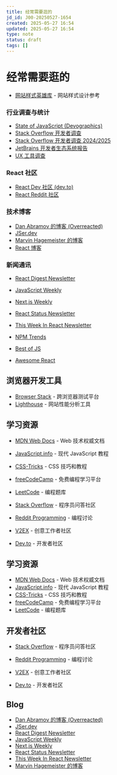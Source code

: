 ```yaml
---
title: 经常需要逛的
jd_id: J00-20250527-1654
created: 2025-05-27 16:54
updated: 2025-05-27 16:54
type: note
status: draft
tags: []
---
```


# 经常需要逛的

- [网站样式英雄库](https://www.supahero.io/) - 网站样式设计参考

### 行业调查与统计

- [State of JavaScript (Devographics)](https://www.devographics.com/)
- [Stack Overflow 开发者调查](https://insights.stackoverflow.com/survey/)
- [Stack Overflow 开发者调查 2024/2025](https://survey.stackoverflow.co/2024/technology/#1-integrated-development-environment)
- [JetBrains 开发者生态系统报告](https://www.jetbrains.com/zh-cn/lp/devecosystem-2024/)
- [UX 工具调查](https://uxtools.co/survey/2021/)

### React 社区

- [React Dev 社区 (dev.to)](https://dev.to/t/react)
- [React Reddit 社区](https://www.reddit.com/r/reactjs/)

### 技术博客

- [Dan Abramov 的博客 (Overreacted)](https://overreacted.io/)
- [JSer.dev](https://jser.dev/)
- [Marvin Hagemeister 的博客](https://marvinh.dev/)
- [React 博客](https://reactjs.org/blog/)

### 新闻通讯

- [React Digest Newsletter](https://newsletter.reactdigest.net/p/useoptimistic-work-internally-react)
- [JavaScript Weekly](https://javascriptweekly.com/)
- [Next.js Weekly](https://nextjsweekly.com/)
- [React Status Newsletter](https://react.statuscode.com/)
- [This Week In React Newsletter](https://thisweekinreact.com/)

- [NPM Trends](https://npmtrends.com/)
- [Best of JS](https://bestofjs.org/)
- [Awesome React](https://github.com/enaqx/awesome-react)

## 浏览器开发工具

- [Browser Stack](https://www.browserstack.com/) - 跨浏览器测试平台
- [Lighthouse](https://developers.google.com/web/tools/lighthouse) - 网站性能分析工具

## 学习资源

- [MDN Web Docs](https://developer.mozilla.org/) - Web 技术权威文档
- [JavaScript.info](https://javascript.info/) - 现代 JavaScript 教程
- [CSS-Tricks](https://css-tricks.com/) - CSS 技巧和教程
- [freeCodeCamp](https://www.freecodecamp.org/) - 免费编程学习平台
- [LeetCode](https://leetcode.com/) - 编程题库

- [Stack Overflow](https://stackoverflow.com/) - 程序员问答社区

- [Reddit Programming](https://www.reddit.com/r/programming/) - 编程讨论
- [V2EX](https://v2ex.com/) - 创意工作者社区
- [Dev.to](https://dev.to/) - 开发者社区

## 学习资源

- [MDN Web Docs](https://developer.mozilla.org/) - Web 技术权威文档
- [JavaScript.info](https://javascript.info/) - 现代 JavaScript 教程
- [CSS-Tricks](https://css-tricks.com/) - CSS 技巧和教程
- [freeCodeCamp](https://www.freecodecamp.org/) - 免费编程学习平台
- [LeetCode](https://leetcode.com/) - 编程题库

## 开发者社区

- [Stack Overflow](https://stackoverflow.com/) - 程序员问答社区

- [Reddit Programming](https://www.reddit.com/r/programming/) - 编程讨论
- [V2EX](https://v2ex.com/) - 创意工作者社区
- [Dev.to](https://dev.to/) - 开发者社区

## Blog

- [Dan Abramov 的博客 (Overreacted)](https://overreacted.io/)
- [JSer.dev](https://jser.dev/)
- [React Digest Newsletter](https://newsletter.reactdigest.net/p/useoptimistic-work-internally-react)
- [JavaScript Weekly](https://javascriptweekly.com/)
- [Next.js Weekly](https://nextjsweekly.com/)
- [React Status Newsletter](https://react.statuscode.com/)
- [This Week In React Newsletter](https://thisweekinreact.com/)
- [Marvin Hagemeister 的博客](https://marvinh.dev/)
